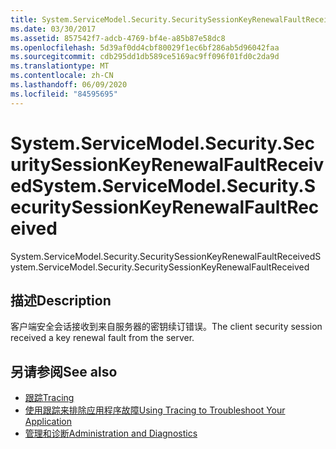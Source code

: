 ```yaml
---
title: System.ServiceModel.Security.SecuritySessionKeyRenewalFaultReceived
ms.date: 03/30/2017
ms.assetid: 857542f7-adcb-4769-bf4e-a85b87e58dc8
ms.openlocfilehash: 5d39af0dd4cbf80029f1ec6bf286ab5d96042faa
ms.sourcegitcommit: cdb295dd1db589ce5169ac9ff096f01fd0c2da9d
ms.translationtype: MT
ms.contentlocale: zh-CN
ms.lasthandoff: 06/09/2020
ms.locfileid: "84595695"
---
```

# <a name="systemservicemodelsecuritysecuritysessionkeyrenewalfaultreceived"></a><span data-ttu-id="6c879-102">System.ServiceModel.Security.SecuritySessionKeyRenewalFaultReceived</span><span class="sxs-lookup"><span data-stu-id="6c879-102">System.ServiceModel.Security.SecuritySessionKeyRenewalFaultReceived</span></span>
<span data-ttu-id="6c879-103">System.ServiceModel.Security.SecuritySessionKeyRenewalFaultReceived</span><span class="sxs-lookup"><span data-stu-id="6c879-103">System.ServiceModel.Security.SecuritySessionKeyRenewalFaultReceived</span></span>  
  
## <a name="description"></a><span data-ttu-id="6c879-104">描述</span><span class="sxs-lookup"><span data-stu-id="6c879-104">Description</span></span>  
 <span data-ttu-id="6c879-105">客户端安全会话接收到来自服务器的密钥续订错误。</span><span class="sxs-lookup"><span data-stu-id="6c879-105">The client security session received a key renewal fault from the server.</span></span>  
  
## <a name="see-also"></a><span data-ttu-id="6c879-106">另请参阅</span><span class="sxs-lookup"><span data-stu-id="6c879-106">See also</span></span>

- [<span data-ttu-id="6c879-107">跟踪</span><span class="sxs-lookup"><span data-stu-id="6c879-107">Tracing</span></span>](index.md)
- [<span data-ttu-id="6c879-108">使用跟踪来排除应用程序故障</span><span class="sxs-lookup"><span data-stu-id="6c879-108">Using Tracing to Troubleshoot Your Application</span></span>](using-tracing-to-troubleshoot-your-application.md)
- [<span data-ttu-id="6c879-109">管理和诊断</span><span class="sxs-lookup"><span data-stu-id="6c879-109">Administration and Diagnostics</span></span>](../index.md)

